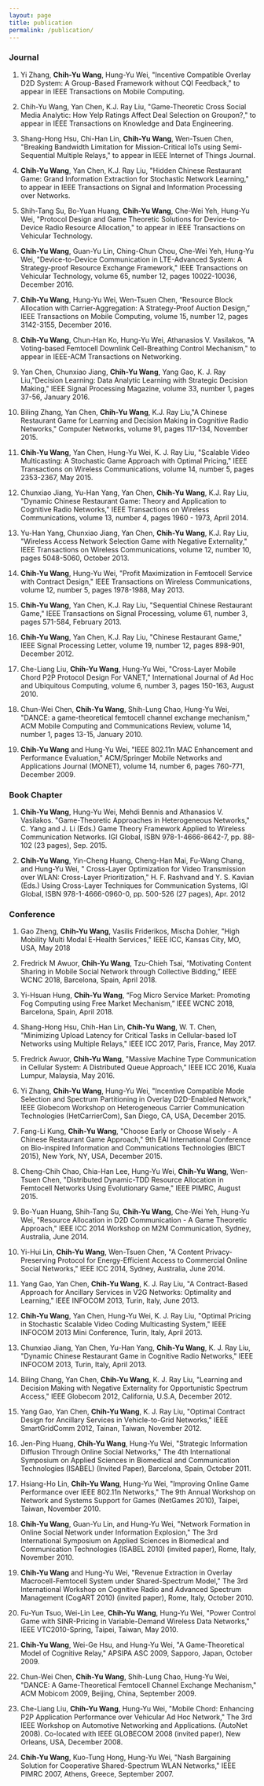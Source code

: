 ```yaml
---
layout: page
title: publication
permalink: /publication/
---
```

### Journal

1. Yi Zhang, **Chih-Yu Wang**, Hung-Yu Wei, "Incentive Compatible Overlay D2D System: A Group-Based Framework without CQI Feedback," to appear in IEEE Transactions on Mobile Computing.

1. Chih-Yu Wang, Yan Chen, K.J. Ray Liu, "Game-Theoretic Cross Social Media Analytic: How Yelp Ratings Affect Deal Selection on Groupon?," to appear in IEEE Transactions on Knowledge and Data Engineering.

1. Shang-Hong Hsu, Chi-Han Lin, **Chih-Yu Wang**, Wen-Tsuen Chen, "Breaking Bandwidth Limitation for Mission-Critical IoTs using Semi-Sequential Multiple Relays," to appear in IEEE Internet of Things Journal.

1. **Chih-Yu Wang**, Yan Chen, K.J. Ray Liu, "Hidden Chinese Restaurant Game: Grand Information Extraction for Stochastic Network Learning," to appear in IEEE Transactions on Signal and Information Processing over Networks.

1. Shih-Tang Su, Bo-Yuan Huang, **Chih-Yu Wang**, Che-Wei Yeh, Hung-Yu Wei, "Protocol Design and Game Theoretic Solutions for Device-to-Device Radio Resource Allocation," to appear in IEEE Transactions on Vehicular Technology.

1. **Chih-Yu Wang**, Guan-Yu Lin, Ching-Chun Chou, Che-Wei Yeh, Hung-Yu Wei, "Device-to-Device Communication in LTE-Advanced System: A Strategy-proof Resource Exchange Framework," IEEE Transactions on Vehicular Technology, volume 65, number 12, pages 10022-10036, December 2016.

1. **Chih-Yu Wang**, Hung-Yu Wei, Wen-Tsuen Chen, “Resource Block Allocation with Carrier-Aggregation: A Strategy-Proof Auction Design,” IEEE Transactions on Mobile Computing, volume 15, number 12, pages 3142-3155, December 2016.

1.	**Chih-Yu Wang**, Chun-Han Ko, Hung-Yu Wei, Athanasios V. Vasilakos, "A Voting-based Femtocell Downlink Cell-Breathing Control Mechanism," to appear in IEEE-ACM Transactions on Networking.

1. Yan Chen, Chunxiao Jiang, **Chih-Yu Wang**, Yang Gao, K. J. Ray Liu,"Decision Learning: Data Analytic Learning with Strategic Decision Making," IEEE Signal Processing Magazine, volume 33, number 1, pages 37-56, ﻿January 2016.

5.	Biling Zhang, Yan Chen, **Chih-Yu Wang**, K.J. Ray Liu,"A Chinese Restaurant Game for Learning and Decision Making in Cognitive Radio Networks," Computer Networks, volume 91, pages 117-134, ﻿November 2015.


4.	**Chih-Yu Wang**, Yan Chen, Hung-Yu Wei, K. J. Ray Liu, "Scalable Video Multicasting: A Stochastic Game Approach with Optimal Pricing," IEEE Transactions on Wireless Communications, volume 14, number 5, pages 2353-2367, May 2015.

5.	Chunxiao Jiang, Yu-Han Yang, Yan Chen, **Chih-Yu Wang**, K.J. Ray Liu, "Dynamic Chinese Restaurant Game: Theory and Application to Cognitive Radio Networks," IEEE Transactions on Wireless Communications, volume 13, number 4, pages 1960 - 1973, April 2014.

6.	Yu-Han Yang, Chunxiao Jiang, Yan Chen, **Chih-Yu Wang**, K.J. Ray Liu, "Wireless Access Network Selection Game with Negative Externality," IEEE Transactions on Wireless Communications, volume 12, number 10, pages 5048-5060, October 2013.

7.	**Chih-Yu Wang**, Hung-Yu Wei, "Profit Maximization in Femtocell Service with Contract Design," IEEE Transactions on Wireless Communications, volume 12, number 5, pages 1978-1988, May 2013.

8.	**Chih-Yu Wang**, Yan Chen, K.J. Ray Liu, "Sequential Chinese Restaurant Game," IEEE Transactions on Signal Processing, volume 61, number 3, pages 571-584, February 2013.

9.	**Chih-Yu Wang**, Yan Chen, K.J. Ray Liu, "Chinese Restaurant Game," IEEE Signal Processing Letter, volume 19, number 12, pages 898-901, December 2012.

10.	Che-Liang Liu, **Chih-Yu Wang**, Hung-Yu Wei, "Cross-Layer Mobile Chord P2P Protocol Design For VANET," International Journal of Ad Hoc and Ubiquitous Computing, volume 6, number 3, pages 150-163, August 2010.

11.	Chun-Wei Chen, **Chih-Yu Wang**, Shih-Lung Chao, Hung-Yu Wei, "DANCE: a game-theoretical femtocell channel exchange mechanism," ACM Mobile Computing and Communications Review, volume 14, number 1, pages 13-15, January 2010.

12.	**Chih-Yu Wang** and Hung-Yu Wei, "IEEE 802.11n MAC Enhancement and Performance Evaluation," ACM/Springer Mobile Networks and Applications Journal (MONET), volume 14, number 6, pages 760-771, December 2009.

### Book Chapter

1. **Chih-Yu Wang**, Hung-Yu Wei, Mehdi Bennis and Athanasios V. Vasilakos. "Game-Theoretic Approaches in Heterogeneous Networks," C. Yang and J. Li (Eds.)  Game Theory Framework Applied to Wireless Communication Networks. IGI Global, ISBN 978-1-4666-8642-7, pp. 88-102 (23 pages), Sep. 2015.

1. **Chih-Yu Wang**, Yin-Cheng Huang, Cheng-Han Mai, Fu-Wang Chang, and Hung-Yu Wei, " Cross-Layer Optimization for Video Transmission over WLAN: Cross-Layer Prioritization," H. F. Rashvand and Y. S. Kavian (Eds.) Using Cross-Layer Techniques for Communication Systems, IGI Global, ISBN 978-1-4666-0960-0, pp. 500-526 (27 pages), Apr. 2012


### Conference


1. Gao Zheng, **Chih-Yu Wang**, Vasilis Friderikos, Mischa Dohler, "High Mobility Multi Modal E-Health Services," IEEE ICC, Kansas City, MO, USA, May 2018

1. Fredrick M Awuor, **Chih-Yu Wang**, Tzu-Chieh Tsai, “Motivating Content Sharing in Mobile Social Network through Collective Bidding,” IEEE WCNC 2018, Barcelona, Spain, April 2018.

1. Yi-Hsuan Hung, **Chih-Yu Wang**, “Fog Micro Service Market: Promoting Fog Computing using Free Market Mechanism,” IEEE WCNC 2018, Barcelona, Spain, April 2018.


1. Shang-Hong Hsu, Chih-Han Lin, **Chih-Yu Wang**, W. T. Chen, "Minimizing Upload Latency for Critical Tasks in Cellular-based IoT Networks using Multiple Relays," IEEE ICC 2017, Paris, France, May 2017.


1. Fredrick Awuor, **Chih-Yu Wang**, "Massive Machine Type Communication in Cellular System: A Distributed Queue Approach," IEEE ICC 2016, Kuala Lumpur, Malaysia, May 2016.

1.	Yi Zhang, **Chih-Yu Wang**, Hung-Yu Wei, "Incentive Compatible Mode Selection and Spectrum Partitioning in Overlay D2D-Enabled Network," IEEE Globecom Workshop on Heterogeneous Carrier Communication Technologies (HetCarrierCom), San Diego, CA, USA, December 2015.

1. Fang-Li Kung, **Chih-Yu Wang**, "Choose Early or Choose Wisely - A Chinese Restaurant Game Approach," 9th EAI International Conference on Bio-inspired Information and Communications Technologies (BICT 2015), New York, NY, USA, December 2015.

2.	Cheng-Chih Chao, Chia-Han Lee, Hung-Yu Wei, **Chih-Yu Wang**, Wen-Tsuen Chen, "Distributed Dynamic-TDD Resource Allocation in Femtocell Networks Using Evolutionary Game," IEEE PIMRC, August 2015.

3.	Bo-Yuan Huang, Shih-Tang Su, **Chih-Yu Wang**, Che-Wei Yeh, Hung-Yu Wei, "Resource Allocation in D2D Communication - A Game Theoretic Approach," IEEE ICC 2014 Workshop on M2M Communication, Sydney, Australia, June 2014.

4.	Yi-Hui Lin, **Chih-Yu Wang**, Wen-Tsuen Chen, "A Content Privacy-Preserving Protocol for Energy-Efficient Access to Commercial Online Social Networks," IEEE ICC 2014, Sydney, Australia, June 2014.

5.	Yang Gao, Yan Chen, **Chih-Yu Wang**, K. J. Ray Liu, "A Contract-Based Approach for Ancillary Services in V2G Networks: Optimality and Learning," IEEE INFOCOM 2013, Turin, Italy, June 2013.

6.	**Chih-Yu Wang**, Yan Chen, Hung-Yu Wei, K. J. Ray Liu, "Optimal Pricing in Stochastic Scalable Video Coding Multicasting System," IEEE INFOCOM 2013 Mini Conference, Turin, Italy, April 2013.

7.	Chunxiao Jiang, Yan Chen, Yu-Han Yang, **Chih-Yu Wang**, K. J. Ray Liu, "Dynamic Chinese Restaurant Game in Cognitive Radio Networks," IEEE INFOCOM 2013, Turin, Italy, April 2013.

8.	Biling Chang, Yan Chen, **Chih-Yu Wang**, K. J. Ray Liu, "Learning and Decision Making with Negative Externality for Opportunistic Spectrum Access," IEEE Globecom 2012, California, U.S.A, December 2012.

9.	Yang Gao, Yan Chen, **Chih-Yu Wang**, K. J. Ray Liu, "Optimal Contract Design for Ancillary Services in Vehicle-to-Grid Networks," IEEE SmartGridComm 2012, Tainan, Taiwan, November 2012.

10.	Jen-Ping Huang, **Chih-Yu Wang**, Hung-Yu Wei, "Strategic Information Diffusion Through Online Social Networks," The 4th International Symposium on Applied Sciences in Biomedical and Communication Technologies (ISABEL) (Invited Paper), Barcelona, Spain, October 2011.

11.	Hsiang-Ho Lin, **Chih-Yu Wang**, Hung-Yu Wei, "Improving Online Game Performance over IEEE 802.11n Networks," The 9th Annual Workshop on Network and Systems Support for Games (NetGames 2010), Taipei, Taiwan, November 2010.

12.	**Chih-Yu Wang**, Guan-Yu Lin, and Hung-Yu Wei, "Network Formation in Online Social Network under Information Explosion," The 3rd International Symposium on Applied Sciences in Biomedical and Communication Technologies (ISABEL 2010) (invited paper), Rome, Italy, November 2010.

13.	**Chih-Yu Wang** and Hung-Yu Wei, "Revenue Extraction in Overlay Macrocell-Femtocell System under Shared-Spectrum Model," The 3rd International Workshop on Cognitive Radio and Advanced Spectrum Management (CogART 2010) (invited paper), Rome, Italy, October 2010.

14.	Fu-Yun Tsuo, Wei-Lin Lee, **Chih-Yu Wang**, Hung-Yu Wei, "Power Control Game with SINR-Pricing in Variable-Demand Wireless Data Networks," IEEE VTC2010-Spring, Taipei, Taiwan, May 2010.

15.	**Chih-Yu Wang**, Wei-Ge Hsu, and Hung-Yu Wei, "A Game-Theoretical Model of Cognitive Relay," APSIPA ASC 2009, Sapporo, Japan, October 2009.

16.	Chun-Wei Chen, **Chih-Yu Wang**, Shih-Lung Chao, Hung-Yu Wei, "DANCE: A Game-Theoretical Femtocell Channel Exchange Mechanism," ACM Mobicom 2009, Beijing, China, September 2009.

17.	Che-Liang Liu, **Chih-Yu Wang**, Hung-Yu Wei, "Mobile Chord: Enhancing P2P Application Performance over Vehicular Ad Hoc Network," The 3rd IEEE Workshop on Automotive Networking and Applications. (AutoNet 2008). Co-located with IEEE GLOBECOM 2008 (invited paper), New Orleans, USA, December 2008.

18.	**Chih-Yu Wang**, Kuo-Tung Hong, Hung-Yu Wei, "Nash Bargaining Solution for Cooperative Shared-Spectrum WLAN Networks," IEEE PIMRC 2007, Athens, Greece, September 2007.
